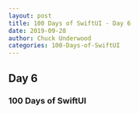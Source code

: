 ```yaml
---
layout: post
title: 100 Days of SwiftUI - Day 6
date: 2019-09-28
author: Chuck Underwood
categories: 100-Days-of-SwiftUI
---
```


## Day 6
### 100 Days of SwiftUI

